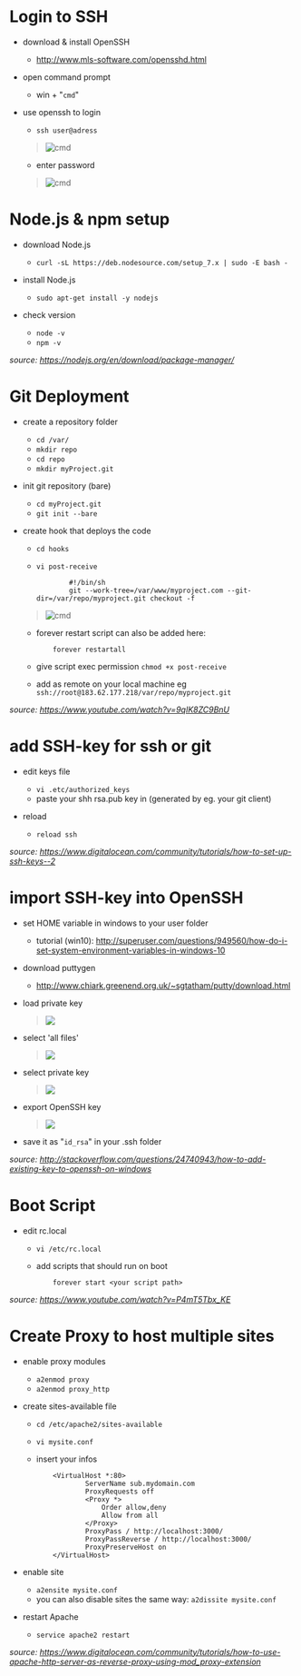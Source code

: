 # Login to SSH

- download & install OpenSSH
  - http://www.mls-software.com/opensshd.html

- open command prompt
  - win + "````cmd````"

- use openssh to login
  - ````ssh user@adress````
  > ![cmd](https://i.gyazo.com/803230452719537b262a9f3dcf63f373.png)
  
  - enter password
  > ![cmd](https://i.gyazo.com/7136fbc0f033a3c34bb67cf3046f98d3.png)

# Node.js & npm setup

- download Node.js
  - ````curl -sL https://deb.nodesource.com/setup_7.x | sudo -E bash -````

- install Node.js
  - ````sudo apt-get install -y nodejs````

- check version 
  - ````node -v```` 
  - ````npm -v````

*source: https://nodejs.org/en/download/package-manager/*

# Git Deployment

- create a repository folder
  - ````cd /var/````
  - ````mkdir repo````
  - ````cd repo````
  - ````mkdir myProject.git````

- init git repository (bare)
  - ````cd myProject.git````
  - ````git init --bare````

- create hook that deploys the code
  - ````cd hooks````
  - ````vi post-receive````
   
                #!/bin/sh
                git --work-tree=/var/www/myproject.com --git-dir=/var/repo/myproject.git checkout -f

   > ![cmd](https://i.gyazo.com/6c135d9c0d87cbc782d8641e7b41b2b1.png)
  - forever restart script can also be added here:

            forever restartall

  - give script exec permission
      ````chmod +x post-receive````
      
  - add as remote on your local machine
      eg ````ssh://root@183.62.177.218/var/repo/myproject.git````

*source: https://www.youtube.com/watch?v=9qIK8ZC9BnU*

# add SSH-key for ssh or git

- edit keys file
  - ````vi .etc/authorized_keys````
  - paste your shh rsa.pub key in (generated by eg. your git client)

- reload
    - ````reload ssh````

*source: https://www.digitalocean.com/community/tutorials/how-to-set-up-ssh-keys--2*

# import SSH-key into OpenSSH

- set HOME variable in windows to your user folder
  - tutorial (win10): http://superuser.com/questions/949560/how-do-i-set-system-environment-variables-in-windows-10

- download puttygen
  - http://www.chiark.greenend.org.uk/~sgtatham/putty/download.html
  
- load private key
   > ![](https://i.gyazo.com/c581075a12fe5c247418aea4fd84ad2b.png)
   
- select 'all files'
   > ![](https://i.gyazo.com/3b93c517f9b32f83bb11a77a18ad8654.png)
   
- select private key
   > ![](https://i.gyazo.com/1572aaf07e479c25a3d6340b08f4a6f9.png)
   
- export OpenSSH key
   > ![](https://i.gyazo.com/1e859a154e98345d8e7f44969a58ee71.png)
   
- save it as "````id_rsa````" in your .ssh folder

*source: http://stackoverflow.com/questions/24740943/how-to-add-existing-key-to-openssh-on-windows*  

# Boot Script

- edit rc.local

  - ````vi /etc/rc.local````
  - add scripts that should run on boot

            forever start <your script path>

*source: https://www.youtube.com/watch?v=P4mT5Tbx_KE*  

# Create Proxy to host multiple sites

- enable proxy modules
  - ````a2enmod proxy````
  - ````a2enmod proxy_http````
 
- create sites-available file  
  - ````cd /etc/apache2/sites-available````
  - ````vi mysite.conf````
  - insert your infos

            <VirtualHost *:80>
                    ServerName sub.mydomain.com
                    ProxyRequests off
                    <Proxy *>
                        Order allow,deny
                        Allow from all
                    </Proxy>
                    ProxyPass / http://localhost:3000/
                    ProxyPassReverse / http://localhost:3000/
                    ProxyPreserveHost on
            </VirtualHost>

- enable site    
  - ````a2ensite mysite.conf````
  - you can also disable sites the same way: ````a2dissite mysite.conf````

- restart Apache    
  - ````service apache2 restart````
  
*source: https://www.digitalocean.com/community/tutorials/how-to-use-apache-http-server-as-reverse-proxy-using-mod_proxy-extension*  
            
